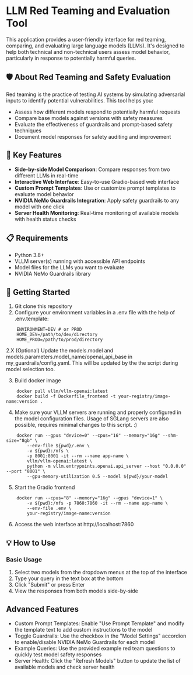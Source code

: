 # LLM Red Teaming and Evaluation Tool

This application provides a user-friendly interface for red teaming, comparing, and evaluating large language models (LLMs). It's designed to help both technical and non-technical users assess model behavior, particularly in response to potentially harmful queries.

## 🛡️ About Red Teaming and Safety Evaluation

Red teaming is the practice of testing AI systems by simulating adversarial inputs to identify potential vulnerabilities. This tool helps you:

- Assess how different models respond to potentially harmful requests
- Compare base models against versions with safety measures
- Evaluate the effectiveness of guardrails and prompt-based safety techniques
- Document model responses for safety auditing and improvement

## 🌟 Key Features

- **Side-by-side Model Comparison**: Compare responses from two different LLMs in real-time
- **Interactive Web Interface**: Easy-to-use Gradio-based web interface
- **Custom Prompt Templates**: Use or customize prompt templates to evaluate model behavior
- **NVIDIA NeMo Guardrails Integration**: Apply safety guardrails to any model with one click
- **Server Health Monitoring**: Real-time monitoring of available models with health status checks

## 📋 Requirements

- Python 3.8+
- VLLM server(s) running with accessible API endpoints
- Model files for the LLMs you want to evaluate
- NVIDIA NeMo Guardrails library

## 🚀 Getting Started

1. Git clone this repository
2. Configure your environment variables in a .env file with the help of .env.template:
```
    ENVIRONMENT=DEV # or PROD
    HOME_DEV=/path/to/dev/directory
    HOME_PROD=/path/to/prod/directory
```
2.X (Optional) Update the models.model and models.parameters.model_name/openai_api_base in my_guardrails/config.yaml. This will be updated by the the script during model selection too. 

3. Build docker image
```
    docker pull vllm/vllm-openai:latest
    docker build -f Dockerfile_frontend -t your-registry/image-name:version .
``` 
4. Make sure your VLLM servers are running and properly configured in the model configuration files. Usage of SGLang servers are also possible, requires minimal changes to this script. :)
```
    docker run --gpus "device=0" --cpus="16" --memory="16g" --shm-size="8gb" \
        --env-file ${pwd}/.env \
        -v ${pwd}:/nfs \
        -p 8001:8001 -it --rm --name app-name \
        vllm/vllm-openai:latest \
        python -m vllm.entrypoints.openai.api_server --host "0.0.0.0" --port "8001" \
        --gpu-memory-utilization 0.5 --model ${pwd}/your-model
```
5. Start the Gradio frontend
```
    docker run --cpus="8" --memory="16g" --gpus "device=1" \
        -v ${pwd}:/nfs -p 7860:7860 -it --rm --name app-name \
        --env-file .env \
        your-registry/image-name:version
```
6. Access the web interface at http://localhost:7860

## 💡 How to Use
### Basic Usage

1. Select two models from the dropdown menus at the top of the interface
2. Type your query in the text box at the bottom
3. Click "Submit" or press Enter
4. View the responses from both models side-by-side

## Advanced Features

- Custom Prompt Templates: Enable "Use Prompt Template" and modify the template text to add custom instructions to the model
- Toggle Guardrails: Use the checkbox in the "Model Settings" accordion to enable/disable NVIDIA NeMo Guardrails for each model
- Example Queries: Use the provided example red team questions to quickly test model safety responses
- Server Health: Click the "Refresh Models" button to update the list of available models and check server health
